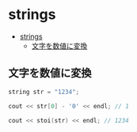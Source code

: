 # strings

- [strings](#strings)
  - [文字を数値に変換](#文字を数値に変換)

## 文字を数値に変換

```cpp
string str = "1234";

cout << str[0] - '0' << endl; // 1

cout << stoi(str) << endl; // 1234
```
